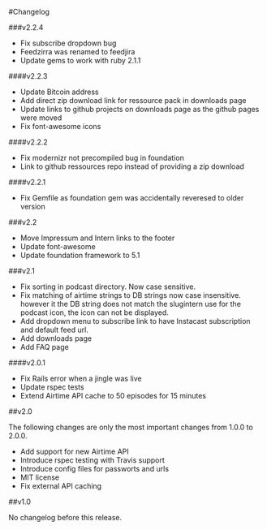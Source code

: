 #Changelog

###v2.2.4

* Fix subscribe dropdown bug
* Feedzirra was renamed to feedjira
* Update gems to work with ruby 2.1.1

####v2.2.3

* Update Bitcoin address
* Add direct zip download link for ressource pack in downloads page
* Update links to github projects on downloads page as the github pages were moved
* Fix font-awesome icons

####v2.2.2

* Fix modernizr not precompiled bug in foundation
* Link to github ressources repo instead of providing a zip download

####v2.2.1

* Fix Gemfile as foundation gem was accidentally reveresed to older version

###v2.2

* Move Impressum and Intern links to the footer
* Update font-awesome
* Update foundation framework to 5.1

###v2.1

* Fix sorting in podcast directory. Now case sensitive.
* Fix matching of airtime strings to DB strings now case insensitive. however it the DB string does not match the slugintern use for the podcast icon, the icon can not be displayed.
* Add dropdown menu to subscribe link to have Instacast subscription and default feed url.
* Add downloads page
* Add FAQ page

####v2.0.1

* Fix Rails error when a jingle was live
* Update rspec tests
* Extend Airtime API cache to 50 episodes for 15 minutes

##v2.0

The following changes are only the most important changes from 1.0.0 to 2.0.0.

* Add support for new Airtime API
* Introduce rspec testing with Travis support
* Introduce config files for passworts and urls
* MIT license
* Fix external API caching

##v1.0

No changelog before this release.